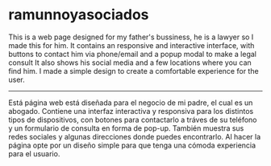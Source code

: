 # ramunnoyasociados
This is a web page designed for my father's bussiness, he is a lawyer so I made this for him.
It contains an responsive and interactive interface, with buttons to contact him via phone/email and a popup modal to make a legal consult
It also shows his social media and a few locations where you can find him.
I made a simple design to create a comfortable experience for the user.

-------------------------------------------------------------

Está página web está diseñada para el negocio de mi padre, el cual es un abogado.
Contiene una interfaz interactiva y responsiva para los distintos tipos de dispositivos, con botones para contactarlo a tráves de su teléfono y un formulario de consulta en forma de pop-up.
También muestra sus redes sociales y algunas direcciones donde puedes encontrarlo.
Al hacer la página opte por un diseño simple para que tenga una cómoda experiencia para el usuario.
